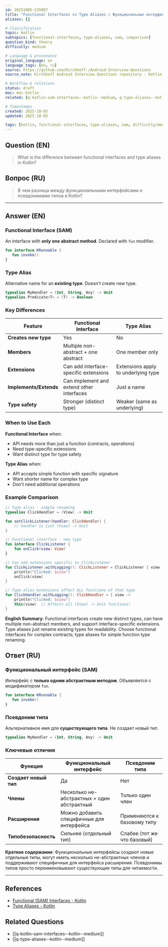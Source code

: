 ```yaml
---
id: 20251005-235007
title: "Functional Interfaces vs Type Aliases / Функциональные интерфейсы vs псевдонимы типов"
aliases: []

# Classification
topic: kotlin
subtopics: [functional-interfaces, type-aliases, sam, comparison]
question_kind: theory
difficulty: medium

# Language & provenance
original_language: en
language_tags: [en, ru]
source: https://github.com/Kirchhoff-/Android-Interview-Questions
source_note: Kirchhoff Android Interview Questions repository - Kotlin Batch 2

# Workflow & relations
status: draft
moc: moc-kotlin
related: [q-kotlin-sam-interfaces--kotlin--medium, q-type-aliases--kotlin--medium]

# Timestamps
created: 2025-10-05
updated: 2025-10-05

tags: [kotlin, functional-interfaces, type-aliases, sam, difficulty/medium]
---
```

## Question (EN)
> What is the difference between functional interfaces and type aliases in Kotlin?
## Вопрос (RU)
> В чем разница между функциональными интерфейсами и псевдонимами типов в Kotlin?

---

## Answer (EN)

### Functional Interface (SAM)

An interface with **only one abstract method**. Declared with `fun` modifier.

```kotlin
fun interface KRunnable {
   fun invoke()
}
```

### Type Alias

Alternative name for an **existing type**. Doesn't create new type.

```kotlin
typealias MyHandler = (Int, String, Any) -> Unit
typealias Predicate<T> = (T) -> Boolean
```

### Key Differences

| Feature | Functional Interface | Type Alias |
|---------|---------------------|------------|
| **Creates new type** | Yes | No |
| **Members** | Multiple non-abstract + one abstract | One member only |
| **Extensions** | Can add interface-specific extensions | Extensions apply to underlying type |
| **Implements/Extends** | Can implement and extend other interfaces | Just a name |
| **Type safety** | Stronger (distinct type) | Weaker (same as underlying) |

### When to Use Each

**Functional Interface** when:
- API needs more than just a function (contracts, operations)
- Need type-specific extensions
- Want distinct type for type safety

**Type Alias** when:
- API accepts simple function with specific signature
- Want shorter name for complex type
- Don't need additional operations

### Example Comparison

```kotlin
// Type alias - simple renaming
typealias ClickHandler = (View) -> Unit

fun setClickListener(handler: ClickHandler) {
    // handler is just (View) -> Unit
}

// Functional interface - new type
fun interface ClickListener {
    fun onClick(view: View)
}

// Can add extensions specific to ClickListener
fun ClickListener.withLogging(): ClickListener = ClickListener { view ->
    println("Clicked: $view")
    onClick(view)
}

// Type alias extensions affect ALL functions of that type
fun ClickHandler.withLogging(): ClickHandler = { view ->
    println("Clicked: $view")
    this(view)  // Affects all (View) -> Unit functions!
}
```

**English Summary**: Functional interfaces create new distinct types, can have multiple non-abstract members, and support interface-specific extensions. Type aliases just rename existing types for readability. Choose functional interfaces for complex contracts; type aliases for simple function type renaming.

## Ответ (RU)

### Функциональный интерфейс (SAM)

Интерфейс с **только одним абстрактным методом**. Объявляется с модификатором `fun`.

```kotlin
fun interface KRunnable {
   fun invoke()
}
```

### Псевдоним типа

Альтернативное имя для **существующего типа**. Не создает новый тип.

```kotlin
typealias MyHandler = (Int, String, Any) -> Unit
```

### Ключевые отличия

| Функция | Функциональный интерфейс | Псевдоним типа |
|---------|--------------------------|----------------|
| **Создает новый тип** | Да | Нет |
| **Члены** | Несколько не-абстрактных + один абстрактный | Только один член |
| **Расширения** | Можно добавить специфичные для интерфейса | Применяются к базовому типу |
| **Типобезопасность** | Сильнее (отдельный тип) | Слабее (тот же что базовый) |

**Краткое содержание**: Функциональные интерфейсы создают новые отдельные типы, могут иметь несколько не-абстрактных членов и поддерживают специфичные для интерфейса расширения. Псевдонимы типов просто переименовывают существующие типы для читаемости.

---

## References
- [Functional (SAM) Interfaces - Kotlin](https://kotlinlang.org/docs/fun-interfaces.html)
- [Type Aliases - Kotlin](https://kotlinlang.org/docs/type-aliases.html)

## Related Questions
- [[q-kotlin-sam-interfaces--kotlin--medium]]
- [[q-type-aliases--kotlin--medium]]
